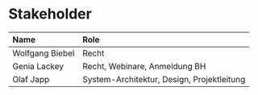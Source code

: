 # Stakeholder

| Name | Role |
| :-- | :-- |
| Wolfgang Biebel| Recht |
| Genia Lackey | Recht, Webinare, Anmeldung BH |
| Olaf Japp | System-Architektur, Design, Projektleitung |